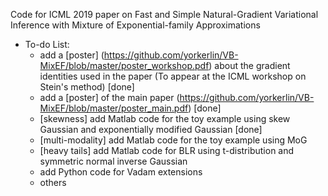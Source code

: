 Code for ICML 2019 paper on Fast and Simple Natural-Gradient Variational Inference with Mixture of Exponential-family Approximations

* To-do List:
  * add a [poster] (https://github.com/yorkerlin/VB-MixEF/blob/master/poster_workshop.pdf) about the gradient identities used in the paper (To appear at the ICML workshop on Stein's method) [done]
  * add a [poster] of the main paper (https://github.com/yorkerlin/VB-MixEF/blob/master/poster_main.pdf) [done]  
  * [skewness] add Matlab code for the toy example using skew Gaussian and exponentially modified Gaussian [done] 
  * [multi-modality] add Matlab code for the toy example using MoG
  * [heavy tails] add Matlab code for BLR using t-distribution and  symmetric normal inverse Gaussian
  * add Python code for Vadam extensions
  * others
